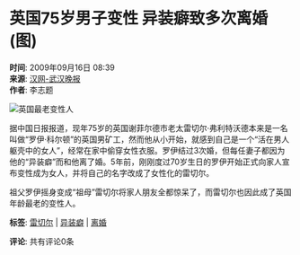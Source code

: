 # 英国75岁男子变性 异装癖致多次离婚(图)

**时间**: 2009年09月16日 08:39  
**来源**: [汉网-武汉晚报](http://whwb.cnhan.com/)  
**作者**: 李志题  

![英国最老变性人](http://img.ifeng.com/hres/200909/16/08/aea66063878b032252f7671ee4221000.jpg)

据中国日报报道，现年75岁的英国谢菲尔德市老太雷切尔·弗利特沃德本来是一名叫做“罗伊·科尔顿”的英国男矿工，然而他从小开始，就感到自己是一个“活在男人躯壳中的女人”，经常在家中偷穿女性衣服。罗伊结过3次婚，但每任妻子都因为他的“异装癖”而和他离了婚。5年前，刚刚度过70岁生日的罗伊开始正式向家人宣布变性成为女人，并将自己的名字改成了女性化的雷切尔。

祖父罗伊摇身变成“祖母”雷切尔将家人朋友全都惊呆了，而雷切尔也因此成了英国年龄最老的变性人。

**标签**: [雷切尔](#) | [异装癖](#) | [离婚](#) 

**评论**: 共有评论0条